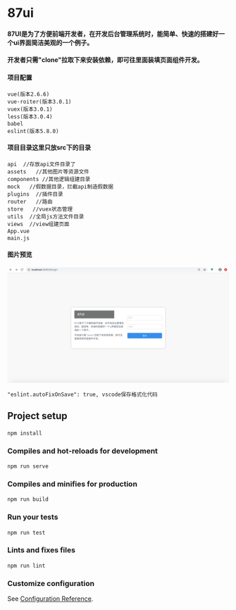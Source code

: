 # 87ui
#### 87UI是为了方便前端开发者，在开发后台管理系统时，能简单、快速的搭建好一个ui界面简洁美观的一个例子。
#### 开发者只需"clone"拉取下来安装依赖，即可往里面装填页面组件开发。

####  项目配置
```
vue(版本2.6.6)
vue-roiter(版本3.0.1)
vuex(版本3.0.1)
less(版本3.0.4)
babel
eslint(版本5.8.0)
```
#### 项目目录这里只放src下的目录
```
api  //存放api文件目录了
assets   //其他图片等资源文件
components //其他逻辑组建目录
mock   //假数据目录，拦截api制造假数据
plugins  //插件目录
router   //路由
store   //vuex状态管理
utils  //全局js方法文件目录
views  //view组建页面
App.vue
main.js
```
#### 图片预览
![登录页面](https://github.com/zsqtony/87ui/blob/master/img/login.jpg?raw=true)

```
"eslint.autoFixOnSave": true, vscode保存格式化代码
```

## Project setup
```
npm install
```

### Compiles and hot-reloads for development
```
npm run serve
```

### Compiles and minifies for production
```
npm run build
```

### Run your tests
```
npm run test
```

### Lints and fixes files
```
npm run lint
```

### Customize configuration
See [Configuration Reference](https://cli.vuejs.org/config/).
